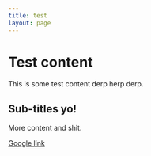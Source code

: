 ```yaml
---
title: test
layout: page 
---
```


# Test content

This is some test content derp herp derp.

## Sub-titles yo!

More content and shit.

[Google link](https://google.com)

